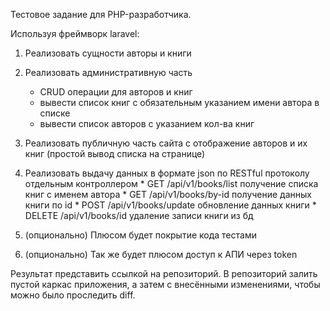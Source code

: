 Тестовое задание для PHP-разработчика.
 
Используя фреймворк laravel:
 
1. Реализовать сущности авторы и книги
 
2. Реализовать административную часть
    * CRUD операции для авторов и книг
    * вывести список книг с обязательным указанием имени автора в списке
    * вывести список авторов с указанием кол-ва книг
 
3.    Реализовать публичную часть сайта с отображение авторов и их книг (простой вывод списка на странице)
 
4.    Реализовать выдачу данных в формате json по RESTful протоколу отдельным контроллером
    * GET /api/v1/books/list получение списка книг с именем автора 
    * GET /api/v1/books/by-id получение данных книги по id 
    * POST /api/v1/books/update обновление данных книги 
    * DELETE /api/v1/books/id удаление записи книги из бд 
    
5.   (опционально) Плюсом будет покрытие кода тестами    
6.   (опционально) Так же будет плюсом доступ к АПИ через token 
 
Результат представить ссылкой на репозиторий.
В репозиторий залить пустой каркас приложения, а затем с внесёнными изменениями, чтобы можно было проследить diff.
